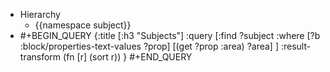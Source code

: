 - Hierarchy
	- {{namespace subject}}
- #+BEGIN_QUERY
  {:title [:h3 "Subjects"]
   :query [:find ?subject
    :where
     [?b :block/properties-text-values ?prop]
     [(get ?prop :area) ?area]
   ]
   :result-transform (fn [r] (sort r))
  }
  #+END_QUERY
